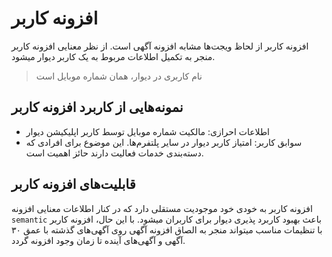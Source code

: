 # افزونه کاربر

افزونه کاربر از لحاظ ویجت‌ها مشابه افزونه آگهی است. از نظر معنایی افزونه کاربر منجر به تکمیل اطلاعات مربوط به یک کاربر دیوار میشود.

> نام کاربری در دیوار، همان شماره موبایل است

## نمونه‌هایی از کاربرد افزونه کاربر

- اطلاعات احرازی: مالکیت شماره موبایل توسط کاربر اپلیکیشن دیوار
- سوابق کاربر: امتیاز کاربر دیوار در سایر پلتفرم‌ها. این موضوع برای افرادی که دسته‌بندی خدمات فعالیت دارند حائز اهمیت است.

## قابلیت‌های افزونه کاربر

افزونه کاربر به خودی خود موجودیت مستقلی دارد که در کنار اطلاعات معنایی افزونه `semantic` باعث بهبود کاربرد پذیری دیوار برای کاربران میشود.
با این حال، افزونه کاربر با تنظیمات مناسب میتواند منجر به الصاق افزونه آگهی روی آگهی‌های گذشته با عمق ۳۰ آگهی و آگهی‌های آینده تا زمان وجود افزونه گردد.

